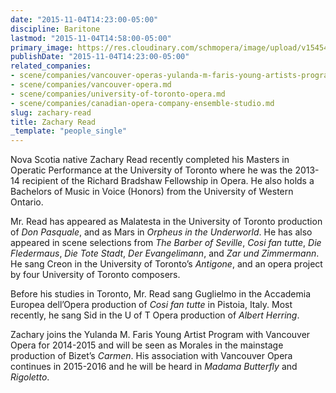 ```yaml
---
date: "2015-11-04T14:23:00-05:00"
discipline: Baritone
lastmod: "2015-11-04T14:58:00-05:00"
primary_image: https://res.cloudinary.com/schmopera/image/upload/v1545409169/media/webhook-uploads/1446664920354/2015-11-04---Zachary-Read---Square.jpg.jpg
publishDate: "2015-11-04T14:23:00-05:00"
related_companies:
- scene/companies/vancouver-operas-yulanda-m-faris-young-artists-program.md
- scene/companies/vancouver-opera.md
- scene/companies/university-of-toronto-opera.md
- scene/companies/canadian-opera-company-ensemble-studio.md
slug: zachary-read
title: Zachary Read
_template: "people_single"
---
```


Nova Scotia native Zachary Read recently completed his Masters in Operatic Performance at the University of Toronto where he was the 2013-14 recipient of the Richard Bradshaw Fellowship in Opera. He also holds a Bachelors of Music in Voice (Honors) from the University of Western Ontario.

Mr. Read has appeared as Malatesta in the University of Toronto production of *Don Pasquale*, and as Mars in *Orpheus in the Underworld*. He has also appeared in scene selections from *The Barber of Seville*, *Cosi fan tutte*, *Die Fledermaus*, *Die Tote Stadt*, *Der Evangelimann*, and *Zar und Zimmermann*. He sang Creon in the University of Toronto’s *Antigone*, and an opera project by four University of Toronto composers.

Before his studies in Toronto, Mr. Read sang Guglielmo in the Accademia Europea dell’Opera production of *Cosi fan tutte* in Pistoia, Italy. Most recently, he sang Sid in the U of T Opera production of *Albert Herring*.

Zachary joins the Yulanda M. Faris Young Artist Program with Vancouver Opera for 2014-2015 and will be seen as Morales in the mainstage production of Bizet’s *Carmen*. His association with Vancouver Opera continues in 2015-2016 and he will be heard in *Madama Butterfly* and *Rigoletto*.

